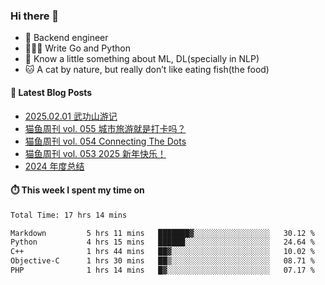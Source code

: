 ### Hi there 👋

- 🔧 Backend engineer
- 👨🏻‍💻 Write Go and Python
- 🔭 Know a little something about ML, DL(specially in NLP)
- 🐱 A cat by nature, but really don’t like eating fish(the food)

#### 📖 Latest Blog Posts
<!-- BLOG-POST-LIST:START -->
- [2025.02.01 武功山游记](https://ameow.xyz/archives/2025-02-01-wugong-mountain)
- [猫鱼周刊 vol. 055 城市旅游就是打卡吗？](https://ameow.xyz/archives/weekly-055)
- [猫鱼周刊 vol. 054 Connecting The Dots](https://ameow.xyz/archives/weekly-054)
- [猫鱼周刊 vol. 053 2025 新年快乐！](https://ameow.xyz/archives/weekly-053)
- [2024 年度总结](https://ameow.xyz/archives/2024-wrapup)
<!-- BLOG-POST-LIST:END -->

#### ⏱️ This week I spent my time on
<!--START_SECTION:waka-->

```txt
Total Time: 17 hrs 14 mins

Markdown         5 hrs 11 mins   ███████▓░░░░░░░░░░░░░░░░░   30.12 %
Python           4 hrs 15 mins   ██████░░░░░░░░░░░░░░░░░░░   24.64 %
C++              1 hrs 44 mins   ██▓░░░░░░░░░░░░░░░░░░░░░░   10.02 %
Objective-C      1 hrs 30 mins   ██▒░░░░░░░░░░░░░░░░░░░░░░   08.71 %
PHP              1 hrs 14 mins   █▓░░░░░░░░░░░░░░░░░░░░░░░   07.17 %
```

<!--END_SECTION:waka-->

<!--
**LeslieLeung/LeslieLeung** is a ✨ _special_ ✨ repository because its `README.md` (this file) appears on your GitHub profile.

Here are some ideas to get you started:

- 🔭 I’m currently working on ...
- 🌱 I’m currently learning ...
- 👯 I’m looking to collaborate on ...
- 🤔 I’m looking for help with ...
- 💬 Ask me about ...
- 📫 How to reach me: ...
- 😄 Pronouns: ...
- ⚡ Fun fact: ...
-->
